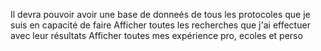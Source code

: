 Il devra pouvoir avoir une base de donneés de tous les protocoles que je suis en capacité de faire
Afficher toutes les recherches que j'ai effectuer avec leur résultats
Afficher toutes mes expérience pro, ecoles et perso
